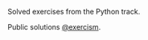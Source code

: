 Solved exercises from the Python track.

Public solutions [@exercism](https://exercism.io/profiles/andresavalerio).